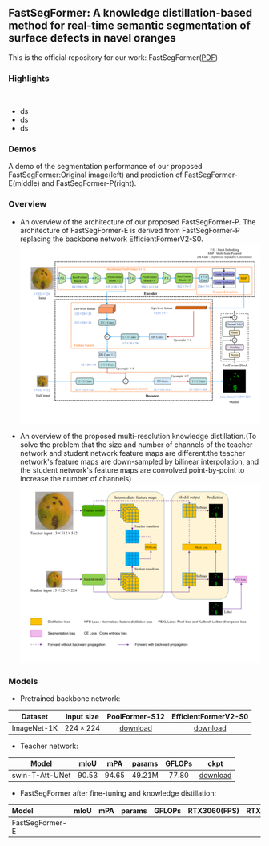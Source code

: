 ## FastSegFormer: A knowledge distillation-based method for real-time semantic segmentation of surface defects in navel oranges

This is the official repository for our work: FastSegFormer([PDF]())

### Highlights

![]()

* ds 
* ds 
* ds

### Demos

A demo of the segmentation performance of our proposed FastSegFormer:Original image(left) and prediction of FastSegFormer-E(middle) and
FastSegFormer-P(right).




### Overview

* An overview of the architecture of our proposed FastSegFormer-P. The architecture of FastSegFormer-E is derived from FastSegFormer-P
replacing the backbone network EfficientFormerV2-S0.
![](Images/model.png)

* An overview of the proposed multi-resolution knowledge distillation.(To solve the problem that the size and number of channels of the teacher network and student
network feature maps are different:the teacher network's feature maps are down-sampled by bilinear interpolation, and the student network's feature maps
 are convolved point-by-point to increase the number of channels)
![](Images/Knowledge%20Distillation.png)

### Models

* Pretrained backbone network:

|   Dataset    |    Input size    | PoolFormer-S12  | EfficientFormerV2-S0  |
|:------------:|:----------------:|:---------------:|:---------------------:|
| ImageNet-1K  | $224\times 224$  |  [download]()   |     [download]()      |

* Teacher network:

|      Model       | mIoU  |  mPA  | params | GFLOPs |     ckpt      |
|:----------------:|:-----:|:-----:|:------:|:------:|:-------------:|
| swin-T-Att-UNet  | 90.53 | 94.65 | 49.21M | 77.80  | [download]()  |
* FastSegFormer after fine-tuning and knowledge distillation:

| Model           | mIoU |mPA|params|GFLOPs| RTX3060(FPS) | RTX3050Ti(FPS) |ckpt|
|:----------------|:-----|:-----|:-----|:-----|:-------------|:---------------|:-----|
| FastSegFormer-E |||||||      |

